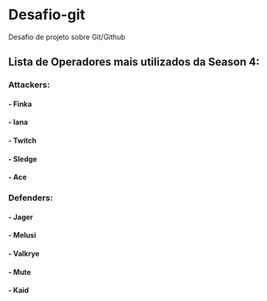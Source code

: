 # Desafio-git
Desafio de projeto sobre Git/Github

## Lista de Operadores mais utilizados da Season 4:

### Attackers:

#### - Finka 
#### - Iana
#### - Twitch
#### - Sledge
#### - Ace

### Defenders:

#### - Jager
#### - Melusi
#### - Valkrye
#### - Mute 
#### - Kaid
